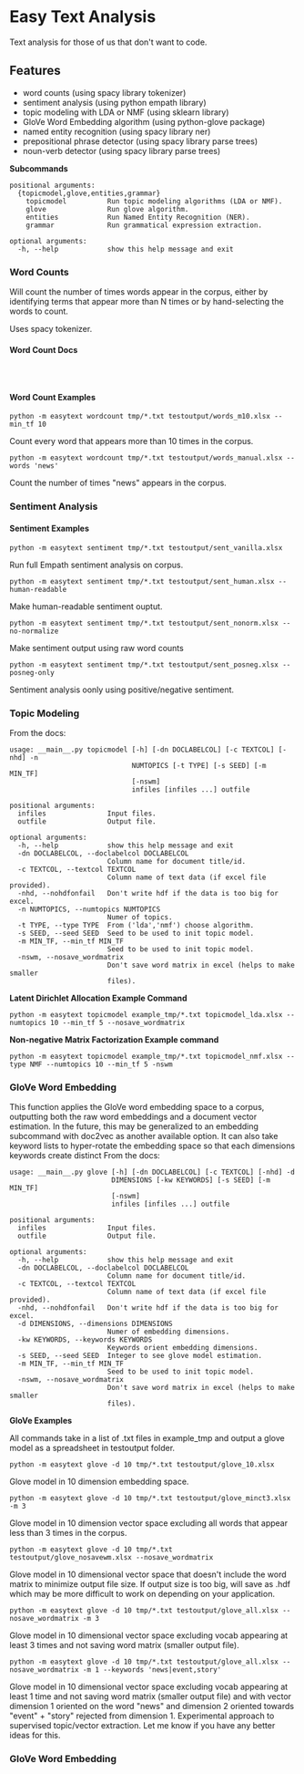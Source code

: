 

# Easy Text Analysis

Text analysis for those of us that don't want to code.

## Features

* word counts (using spacy library tokenizer)
* sentiment analysis (using python empath library)
* topic modeling with LDA or NMF (using sklearn library)
* GloVe Word Embedding algorithm (using python-glove package)
* named entity recognition (using spacy library ner)
* prepositional phrase detector (using spacy library parse trees)
* noun-verb detector (using spacy library parse trees)

**Subcommands**
```
positional arguments:
  {topicmodel,glove,entities,grammar}
    topicmodel          Run topic modeling algorithms (LDA or NMF).
    glove               Run glove algorithm.
    entities            Run Named Entity Recognition (NER).
    grammar             Run grammatical expression extraction.

optional arguments:
  -h, --help            show this help message and exit

```

### Word Counts

Will count the number of times words appear in the corpus, either by identifying terms that appear more than N times or by hand-selecting the words to count.

Uses spacy tokenizer.

#### Word Count Docs

```



```


#### Word Count Examples
```
python -m easytext wordcount tmp/*.txt testoutput/words_m10.xlsx --min_tf 10
```
Count every word that appears more than 10 times in the corpus.


```
python -m easytext wordcount tmp/*.txt testoutput/words_manual.xlsx --words 'news'
```
Count the number of times "news" appears in the corpus.

### Sentiment Analysis


#### Sentiment Examples
```
python -m easytext sentiment tmp/*.txt testoutput/sent_vanilla.xlsx
```
Run full Empath sentiment analysis on corpus.

```
python -m easytext sentiment tmp/*.txt testoutput/sent_human.xlsx --human-readable
```
Make human-readable sentiment ouptut.

```
python -m easytext sentiment tmp/*.txt testoutput/sent_nonorm.xlsx --no-normalize
```
Make sentiment output using raw word counts


```
python -m easytext sentiment tmp/*.txt testoutput/sent_posneg.xlsx --posneg-only
```
Sentiment analysis oonly using positive/negative sentiment.


### Topic Modeling


From the docs:

```
usage: __main__.py topicmodel [-h] [-dn DOCLABELCOL] [-c TEXTCOL] [-nhd] -n
                              NUMTOPICS [-t TYPE] [-s SEED] [-m MIN_TF]
                              [-nswm]
                              infiles [infiles ...] outfile

positional arguments:
  infiles               Input files.
  outfile               Output file.

optional arguments:
  -h, --help            show this help message and exit
  -dn DOCLABELCOL, --doclabelcol DOCLABELCOL
                        Column name for document title/id.
  -c TEXTCOL, --textcol TEXTCOL
                        Column name of text data (if excel file provided).
  -nhd, --nohdfonfail   Don't write hdf if the data is too big for excel.
  -n NUMTOPICS, --numtopics NUMTOPICS
                        Numer of topics.
  -t TYPE, --type TYPE  From ('lda','nmf') choose algorithm.
  -s SEED, --seed SEED  Seed to be used to init topic model.
  -m MIN_TF, --min_tf MIN_TF
                        Seed to be used to init topic model.
  -nswm, --nosave_wordmatrix
                        Don't save word matrix in excel (helps to make smaller
                        files).
```

**Latent Dirichlet Allocation Example Command**
```
python -m easytext topicmodel example_tmp/*.txt topicmodel_lda.xlsx --numtopics 10 --min_tf 5 --nosave_wordmatrix
```


**Non-negative Matrix Factorization Example command**
```
python -m easytext topicmodel example_tmp/*.txt topicmodel_nmf.xlsx --type NMF --numtopics 10 --min_tf 5 -nswm
```


### GloVe Word Embedding

This function applies the GloVe word embedding space to a corpus, outputting both the raw word embeddings and a document vector estimation. In the future, this may be generalized to an embedding subcommand with doc2vec as another available option. It can also take keyword lists to hyper-rotate the embedding space so that each dimensions keywords create distinct 
From the docs:
```
usage: __main__.py glove [-h] [-dn DOCLABELCOL] [-c TEXTCOL] [-nhd] -d
                         DIMENSIONS [-kw KEYWORDS] [-s SEED] [-m MIN_TF]
                         [-nswm]
                         infiles [infiles ...] outfile

positional arguments:
  infiles               Input files.
  outfile               Output file.

optional arguments:
  -h, --help            show this help message and exit
  -dn DOCLABELCOL, --doclabelcol DOCLABELCOL
                        Column name for document title/id.
  -c TEXTCOL, --textcol TEXTCOL
                        Column name of text data (if excel file provided).
  -nhd, --nohdfonfail   Don't write hdf if the data is too big for excel.
  -d DIMENSIONS, --dimensions DIMENSIONS
                        Numer of embedding dimensions.
  -kw KEYWORDS, --keywords KEYWORDS
                        Keywords orient embedding dimensions.
  -s SEED, --seed SEED  Integer to see glove model estimation.
  -m MIN_TF, --min_tf MIN_TF
                        Seed to be used to init topic model.
  -nswm, --nosave_wordmatrix
                        Don't save word matrix in excel (helps to make smaller
                        files).
```

**GloVe Examples**

All commands take in a list of .txt files in example_tmp and output a glove model as a spreadsheet in testoutput folder.


```
python -m easytext glove -d 10 tmp/*.txt testoutput/glove_10.xlsx
```
Glove model in 10 dimension embedding space.


```
python -m easytext glove -d 10 tmp/*.txt testoutput/glove_minct3.xlsx -m 3
```
Glove model in 10 dimension vector space excluding all words that appear less than 3 times in the corpus.


```
python -m easytext glove -d 10 tmp/*.txt testoutput/glove_nosavewm.xlsx --nosave_wordmatrix
```
Glove model in 10 dimensional vector space that doesn't include the word matrix to minimize output file size. If output size is too big, will save as .hdf which may be more difficult to work on depending on your application.

```
python -m easytext glove -d 10 tmp/*.txt testoutput/glove_all.xlsx --nosave_wordmatrix -m 3
```
Glove model in 10 dimensional vector space excluding vocab appearing at least 3 times and not saving word matrix (smaller output file).


```
python -m easytext glove -d 10 tmp/*.txt testoutput/glove_all.xlsx --nosave_wordmatrix -m 1 --keywords 'news|event,story'
```
Glove model in 10 dimensional vector space excluding vocab appearing at least 1 time and not saving word matrix (smaller output file) and with vector dimension 1 oriented on the word "news" and dimension 2 oriented towards "event" + "story" rejected from dimension 1. Experimental approach to supervised topic/vector extraction. Let me know if you have any better ideas for this.


### GloVe Word Embedding


